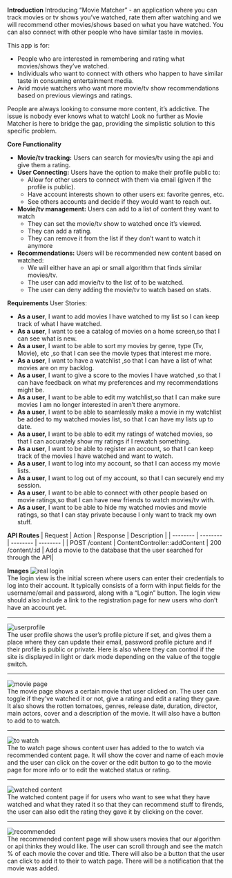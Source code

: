 **Introduction**
Introducing “Movie Matcher” - an application where you can track movies or tv shows you’ve watched, rate them after watching and we will recommend other movies/shows based on what you have watched. You can also connect with other people who have similar taste in movies.

This app is for:
* People who are interested in remembering and rating what movies/shows they’ve watched.
* Individuals who want to connect with others who happen to have similar taste in consuming entertainment media.
* Avid movie watchers who want more movie/tv show recommendations based on previous viewings and ratings.

People are always looking to consume more content, it’s addictive. The issue is nobody ever knows what to watch! Look no further as Movie Matcher is here to bridge the gap, providing the simplistic solution to this specific problem.


**Core Functionality**
* **Movie/tv tracking:** Users can search for movies/tv using the api and give them a rating.
* **User Connecting:** Users have the option to make their profile public to:
    * Allow for other users to connect with them via email (given if the profile is public).
    * Have account interests shown to other users ex: favorite genres, etc.
    * See others accounts and decide if they would want to reach out.
* **Movie/tv management:** Users can add to a list of content they want to watch
    * They can set the movie/tv show to watched once it’s viewed.
    * They can add a rating.
    * They can remove it from the list if they don’t want to watch it anymore
* **Recommendations:** Users will be recommended new content based on watched:
    * We will either have an api or small algorithm that finds similar movies/tv.
    * The user can add movie/tv to the list of to be watched.
    * The user can deny adding the movie/tv to watch based on stats.


**Requirements**
User Stories:
* **As a user**, I want to add movies I have watched to my list so I can keep track of what I have watched.
* **As a user**, I want to see a catalog of movies on a home screen,so that I can see what is new.
* **As a user**, I want to be able to sort my movies by genre, type (Tv, Movie), etc ,so that I can see the movie types that interest me more.
* **As a user**, I want to have a watchlist ,so that I can have a list of what movies are on my backlog. 
* **As a user**, I want to give a score to the movies I have watched ,so that I can have feedback on what my preferences and my recommendations might be.
* **As a user**, I want to be able to edit my watchlist,so that I can make sure movies I am no longer interested in aren’t there anymore. 
* **As a user**, I want to be able to seamlessly make a movie in my watchlist be added to my watched movies list, so that I can have my lists up to date. 
* **As a user,** I want to be able to edit my ratings of watched movies, so that I can accurately show my ratings if I rewatch something.
* **As a user**, I want to be able to register an account, so that I can keep track of the movies I have watched and want to watch.
* **As a user**, I want to log into my account, so that I can access my movie lists.
* **As a user**, I want to log out of my account, so that I can securely end my session.
* **As a user**, I want to be able to connect with other people based on movie ratings,so that I can have new friends to watch movies/tv with.
* **As a user**, I want to be able to hide my watched movies and movie ratings, so that I can stay private because I only want to track my own stuff.  

**API Routes**
| Request | Action | Response | Description |
| -------- | -------- | -------- | -------- |
| POST /content     | ContentController::addContent     | 200 /content/:id  | Add a movie to the database that the user searched for through the API|


**Images**
![real login](https://ibb.co/hYK6ydz)<br/>
The login view is the initial screen where users can enter their credentials to log into their account. It typically consists of a form with input fields for the username/email and password, along with a “Login” button. The login view should also include a link to the registration page for new users who don’t have an account yet.


---

![userprofile](https://ibb.co/rQqPjry)<br/>
The user profile shows the user’s profile picture if set, and gives them a place where they can update their email, password profile picture and if their profile is public or private. Here is also where they can control if the site is displayed in light or dark mode depending on the value of the toggle switch.

---

![movie page](https://ibb.co/wc1VQyc)<br/>
The movie page shows a certain movie that user clicked on. The user can toggle if they've watched it or not, give a rating and edit a rating they gave. It also shows the rotten tomatoes, genres, release date, duration, director, main actors, cover and a description of the movie. It will also have a button to add to to watch.

---

![to watch](https://ibb.co/BjNPvhB)<br/>
The to watch page shows content user has added to the to watch via recommended content page. It will show the cover and name of each movie and the user can click on the cover or the edit button to go to the movie page for more info or to edit the watched status or rating.

---

![watched content](https://ibb.co/TqzGrxw)<br/>
The watched content page if for users who want to see what they have watched and what they rated it so that they can recommend stuff to firends, the user can also edit the rating they gave it by clicking on the cover.

---

![recommended](https://ibb.co/fY15v9r)<br/>
The recommended content page will show users movies that our algorithm or api thinks they would like. The user can scroll through and see the match % of each movie the cover and title. There will also be a button that the user can click to add it to their to watch page. There will be a notification that the movie was added.
